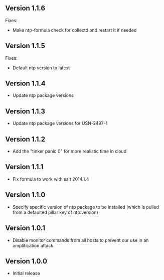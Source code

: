 ## Version 1.1.6
Fixes:
* Make ntp-formula check for collectd and restart it if needed

## Version 1.1.5

Fixes:
* Default ntp version to latest

## Version 1.1.4

* Update ntp package versions

## Version 1.1.3

* Update ntp package versions for USN-2497-1

## Version 1.1.2

* Add the "tinker panic 0" for more realistic time in cloud

## Version 1.1.1

* Fix formula to work with salt 2014.1.4

## Version 1.1.0

* Specify specific version of ntp package to be installed (which is pulled from
  a defaulted pillar key of ntp:version)

## Version 1.0.1

* Disable monitor commands from all hosts to prevent our use in an
  amplification attack

## Version 1.0.0

* Initial release
